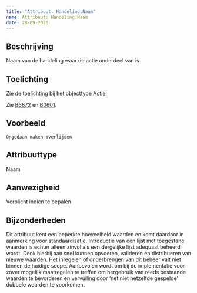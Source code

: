 ```yaml
---
title: "Attribuut: Handeling.Naam"
name: Attribuut: Handeling.Naam
date: 28-09-2020
---
```


## Beschrijving
Naam van de handeling waar de actie onderdeel van is.


## Toelichting
Zie de toelichting bij het objecttype Actie. 

Zie [B6872](../../../achtergronddocumentatie/ontwerp/artefacten/6872.md) en [B0601](../../../achtergronddocumentatie/ontwerp/artefacten/0601.md).

## Voorbeeld
`Ongedaan maken overlijden`

## Attribuuttype
Naam

## Aanwezigheid
Verplicht indien te bepalen

## Bijzonderheden
Dit attribuut kent een beperkte hoeveelheid waarden en komt daardoor in aanmerking voor standaardisatie. Introductie van een lijst met toegestane waarden is echter alleen zinvol als een dergelijke lijst adequaat beheerd wordt. Denk hierbij aan snel kunnen opvoeren, valideren en distribueren van nieuwe waarden. Het inregelen of onderbrengen van dit beheer valt niet binnen de huidige scope. Aanbevolen wordt om bij de implementatie voor zover mogelijk maatregelen te treffen om hergebruik van reeds bestaande waarden te bevorderen en vervuiling door ‘net niet hetzelfde gespelde’ dubbele waarden te voorkomen.
